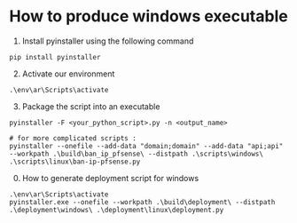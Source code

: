 # How to produce windows executable

1. Install pyinstaller using the following command

```shell
pip install pyinstaller
```

2. Activate our environment

```
.\env\ar\Scripts\activate
```

3. Package the script into an executable

```shell
pyinstaller -F <your_python_script>.py -n <output_name>

# for more complicated scripts :
pyinstaller --onefile --add-data "domain;domain" --add-data "api;api" --workpath .\build\ban_ip_pfsense\ --distpath .\scripts\windows\ .\scripts\linux\ban-ip-pfsense.py

```

0. How to generate deployment script for windows
```shell
.\env\ar\Scripts\activate
pyinstaller.exe --onefile --workpath .\build\deployment\ --distpath .\deployment\windows\ .\deployment\linux\deployment.py
```
